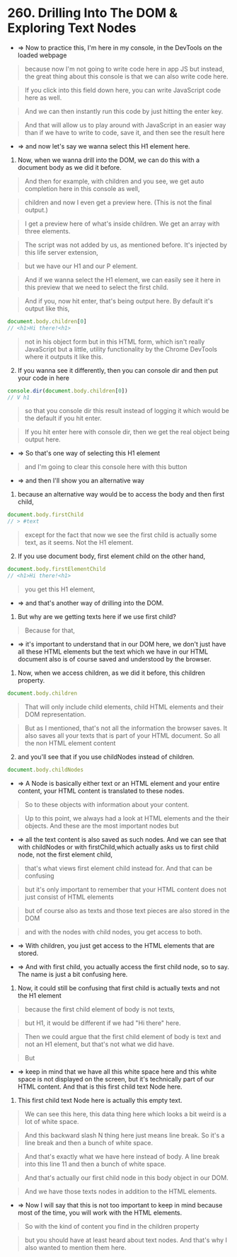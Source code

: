 # 260. Drilling Into The DOM & Exploring Text Nodes

- => Now to practice this, I'm here in my console, in the DevTools on the loaded webpage

> because now I'm not going to write code here in app JS but instead, the great thing about this console is that we can also write code here.

> If you click into this field down here, you can write JavaScript code here as well.

> And we can then instantly run this code by just hitting the enter key.

> And that will allow us to play around with JavaScript in an easier way than if we have to write to code, save it, and then see the result here

- => and now let's say we wanna select this H1 element here.

1. Now, when we wanna drill into the DOM, we can do this with a document body as we did it before.

> And then for example, with children and you see, we get auto completion here in this console as well,

> children and now I even get a preview here. (This is not the final output.)

> I get a preview here of what's inside children. We get an array with three elements.

> The script was not added by us, as mentioned before. It's injected by this life server extension,

> but we have our H1 and our P element.

> And if we wanna select the H1 element, we can easily see it here in this preview that we need to select the first child.

> And if you, now hit enter, that's being output here. By default it's output like this,

```js
document.body.children[0]
// <h1>Hi there!<h1>
```

> not in his object form but in this HTML form, which isn't really JavaScript but a little, utility functionality by the Chrome DevTools where it outputs it like this.

2. If you wanna see it differently, then you can console dir and then put your code in here

```js
console.dir(document.body.children[0])
// V h1
```

> so that you console dir this result instead of logging it which would be the default if you hit enter.

> If you hit enter here with console dir, then we get the real object being output here.

- => So that's one way of selecting this H1 element

> and I'm going to clear this console here with this button

- => and then I'll show you an alternative way

1. because an alternative way would be to access the body and then first child,

```js
document.body.firstChild
// > #text
```

> except for the fact that now we see the first child is actually some text, as it seems. Not the H1 element.

2. If you use document body, first element child on the other hand,

```js
document.body.firstElementChild
// <h1>Hi there!<h1>
```

> you get this H1 element,

- => and that's another way of drilling into the DOM.

1. But why are we getting texts here if we use first child?

> Because for that,

- => it's important to understand that in our DOM here, we don't just have all these HTML elements but the text which we have in our HTML document also is of course saved and understood by the browser.

1. Now, when we access children, as we did it before, this children property.

```js
document.body.children
```

> That will only include child elements, child HTML elements and their DOM representation.

> But as I mentioned, that's not all the information the browser saves. It also saves all your texts that is part of your HTML document. So all the non HTML element content

2. and you'll see that if you use childNodes instead of children.

```js
document.body.childNodes
```

- => A Node is basically either text or an HTML element and your entire content, your HTML content is translated to these nodes.

> So to these objects with information about your content.

> Up to this point, we always had a look at HTML elements and the their objects. And these are the most important nodes but 

- => all the text content is also saved as such nodes. And we can see that with childNodes or with firstChild,which actually asks us to first child node, not the first element child,

> that's what views first element child instead for. And that can be confusing

> but it's only important to remember that your HTML content does not just consist of HTML elements

> but of course also as texts and those text pieces are also stored in the DOM

> and with the nodes with child nodes, you get access to both.

- => With children, you just get access to the HTML elements that are stored.

- => And with first child, you actually access the first child node, so to say. The name is just a bit confusing here.

1. Now, it could still be confusing that first child is actually texts and not the H1 element

> because the first child element of body is not texts,

> but H1, it would be different if we had "Hi there" here.

> Then we could argue that the first child element of body is text and not an H1 element, but that's not what we did have.

> But 

- => keep in mind that we have all this white space here and this white space is not displayed on the screen, but it's technically part of our HTML content. And that is this first child text Node here.

1. This first child text Node here is actually this empty text.

> We can see this here, this data thing here which looks a bit weird is a lot of white space.

> And this backward slash N thing here just means line break. So it's a line break and then a bunch of white space. 

> And that's exactly what we have here instead of body. A line break into this line 11 and then a bunch of white space.

> And that's actually our first child node in this body object in our DOM.

> And we have those texts nodes in addition to the HTML elements.

- => Now I will say that this is not too important to keep in mind because most of the time, you will work with the HTML elements.

> So with the kind of content you find in the children property

> but you should have at least heard about text nodes. And that's why I also wanted to mention them here.
